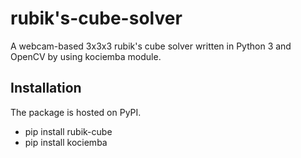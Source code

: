 # rubik's-cube-solver
A webcam-based 3x3x3 rubik's cube solver written in Python 3 and OpenCV by using kociemba module.

## Installation
The package is hosted on PyPI.

* pip install rubik-cube
* pip install kociemba

